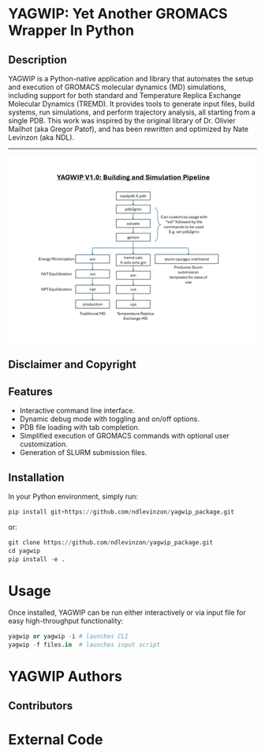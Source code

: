 # YAGWIP: Yet Another GROMACS Wrapper In Python
## Description
YAGWIP is a Python-native application and library that automates the setup and execution of GROMACS molecular dynamics (MD) simulations, including support for both standard and Temperature Replica Exchange Molecular Dynamics (TREMD). It provides tools to generate input files, build systems, run simulations, and perform trajectory analysis, all starting from a single PDB.
This work was inspired by the original library of Dr. Olivier Mailhot (aka Gregor Patof), and has been rewritten and optimized by Nate Levinzon (aka NDL).

---

![YAGWIP building and simulation pipeline](docs/yagwipv1.0.png)

## Disclaimer and Copyright

 
## Features
- Interactive command line interface.
- Dynamic debug mode with toggling and on/off options.
- PDB file loading with tab completion.
- Simplified execution of GROMACS commands with optional user customization.
- Generation of SLURM submission files.

## Installation
In your Python environment, simply run:
```python
pip install git+https://github.com/ndlevinzon/yagwip_package.git
```
or:
```python
git clone https://github.com/ndlevinzon/yagwip_package.git
cd yagwip
pip install -e .
```

# Usage
Once installed, YAGWIP can be run either interactively or via input file for easy high-throughput functionality:
```python
yagwip or yagwip -i # launches CLI
yagwip -f files.in  # launches input script
```
# YAGWIP Authors
## Contributors
# External Code
